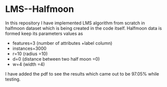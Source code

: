 # LMS--Halfmoon
In this repository I have implemented LMS algorithm from scratch in halfmoon dataset which is being created in the code itself.
Halfmoon data is formed keep its parameters values as
- features=3 (number of attributes +label column)
- instances=3000 
- r=10 (radius =10)
- d=0 (distance between two half moon =0)
- w=4 (width =4)

I have added the pdf to see the results which came out to be 97.05% while testing.
